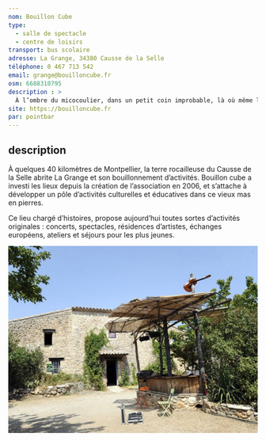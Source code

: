 ```yaml
---
nom: Bouillon Cube
type: 
  - salle de spectacle
  - centre de loisirs
transport: bus scolaire
adresse: La Grange, 34380 Causse de la Selle
téléphone: 0 467 713 542
email: grange@bouilloncube.fr
osm: 6688310795
description : >
  À l’ombre du micocoulier, dans un petit coin improbable, là où même les cailloux sentent bon la garrigue, Bouillon Cube propose des soirées culturelles et des activités pour tout public et tout âge.
site: https://bouilloncube.fr
par: pointbar
---
```


## description

À quelques 40 kilomètres de Montpellier, la terre rocailleuse du Causse de la Selle abrite La Grange et son bouillonnement d’activités. Bouillon cube a investi les lieux depuis la création de l’association en 2006, et s’attache à développer un pôle d’activités culturelles et éducatives dans ce vieux mas en pierres.  
  
Ce lieu chargé d’histoires, propose aujourd’hui toutes sortes d’activités originales : concerts, spectacles, résidences d’artistes, échanges européens, ateliers et séjours pour les plus jeunes.

![bouillon-cube](./media/bouillon-cube.jpg)
